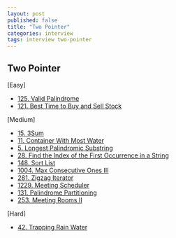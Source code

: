 ```yaml
---
layout: post
published: false
title: "Two Pointer"
categories: interview
tags: interview two-pointer
---
```


## Two Pointer

[Easy]
- [125. Valid Palindrome](https://leetcode.com/problems/valid-palindrome/)
- [121. Best Time to Buy and Sell Stock](https://leetcode.com/problems/best-time-to-buy-and-sell-stock/)

[Medium]
- [15. 3Sum](https://leetcode.com/problems/3sum/)
- [11. Container With Most Water](https://leetcode.com/problems/container-with-most-water/)
- [5. Longest Palindromic Substring](https://leetcode.com/problems/longest-palindromic-substring)
- [28. Find the Index of the First Occurrence in a String](https://leetcode.com/problems/find-the-index-of-the-first-occurrence-in-a-string/)
- [148. Sort List](https://leetcode.com/problems/sort-list/)
- [1004. Max Consecutive Ones III](https://leetcode.com/problems/max-consecutive-ones-iii/)
- [281. Zigzag Iterator](https://leetcode.com/problems/zigzag-iterator/)
- [1229. Meeting Scheduler](https://leetcode.com/problems/meeting-scheduler/)
- [131. Palindrome Partitioning](https://leetcode.com/problems/palindrome-partitioning/)
- [253. Meeting Rooms II](https://leetcode.com/problems/meeting-rooms-ii/)

[Hard]
- [42. Trapping Rain Water](https://leetcode.com/problems/trapping-rain-water)